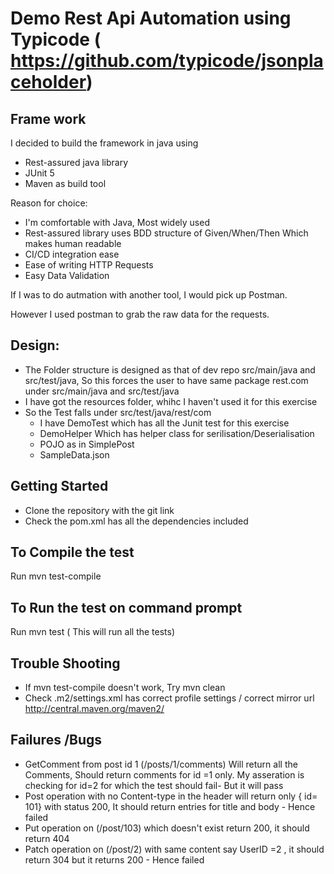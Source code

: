 # Demo Rest Api Automation using Typicode ( https://github.com/typicode/jsonplaceholder)


## Frame work

I decided to build the framework in java using

* Rest-assured java library
* JUnit 5
* Maven as build tool

Reason for choice:
* I'm comfortable with Java, Most widely used
* Rest-assured library uses BDD structure of Given/When/Then Which makes human readable
* CI/CD integration ease
* Ease of writing HTTP Requests
* Easy Data Validation

If I was to do autmation with another tool, I would pick up Postman.

However I used postman to grab the raw data for the requests.




## Design:

* The Folder structure is designed as that of dev repo  src/main/java and src/test/java, So this forces the user to have same package rest.com under src/main/java and src/test/java
* I have got the resources folder, whihc I haven't used it for this exercise
* So the Test falls under src/test/java/rest/com
    * I have DemoTest which has all the Junit test for this exercise
    * DemoHelper Which has helper class for serilisation/Deserialisation
    * POJO as in SimplePost
    * SampleData.json




## Getting Started

* Clone the repository with the git link
* Check the pom.xml has all the dependencies included

## To Compile the test
 Run  mvn test-compile

## To Run the test on command prompt

Run mvn test ( This will run all the tests)



## Trouble Shooting

* If mvn test-compile doesn't work, Try mvn clean
* Check .m2/settings.xml has correct profile settings / correct mirror url http://central.maven.org/maven2/


## Failures /Bugs

* GetComment from post id 1 (/posts/1/comments) Will return all the Comments, Should return comments for id =1 only. My asseration is checking for id=2 for which the test should fail- But it will pass
* Post operation with no Content-type in the header will return only { id= 101}  with status 200, It should return entries for title and body - Hence failed
* Put operation on (/post/103) which doesn't exist return 200, it should return 404
* Patch operation on (/post/2) with same content say UserID =2 , it should return 304 but it returns 200 - Hence failed

